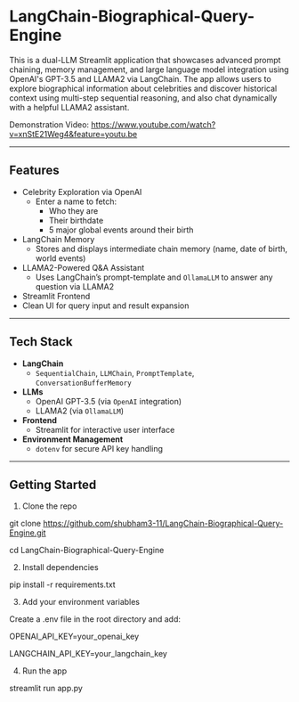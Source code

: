 # LangChain-Biographical-Query-Engine
This is a dual-LLM Streamlit application that showcases advanced prompt chaining, memory management, and large language model integration using OpenAI's GPT-3.5 and LLAMA2 via LangChain. The app allows users to explore biographical information about celebrities and discover historical context using multi-step sequential reasoning, and also chat dynamically with a helpful LLAMA2 assistant.

Demonstration Video: https://www.youtube.com/watch?v=xnStE21Weg4&feature=youtu.be

---

## Features

- Celebrity Exploration via OpenAI
  - Enter a name to fetch:
    - Who they are
    - Their birthdate
    - 5 major global events around their birth
- LangChain Memory
  - Stores and displays intermediate chain memory (name, date of birth, world events)
- LLAMA2-Powered Q&A Assistant
  - Uses LangChain’s prompt-template and `OllamaLLM` to answer any question via LLAMA2
-  Streamlit Frontend
  - Clean UI for query input and result expansion

---

## Tech Stack

- **LangChain**
  - `SequentialChain`, `LLMChain`, `PromptTemplate`, `ConversationBufferMemory`
- **LLMs**
  - OpenAI GPT-3.5 (via `OpenAI` integration)
  - LLAMA2 (via `OllamaLLM`)
- **Frontend**
  - Streamlit for interactive user interface
- **Environment Management**
  - `dotenv` for secure API key handling

---

##  Getting Started

1. Clone the repo

git clone https://github.com/shubham3-11/LangChain-Biographical-Query-Engine.git

cd LangChain-Biographical-Query-Engine

2. Install dependencies

pip install -r requirements.txt

3. Add your environment variables

Create a .env file in the root directory and add:

OPENAI_API_KEY=your_openai_key

LANGCHAIN_API_KEY=your_langchain_key

4. Run the app

streamlit run app.py
